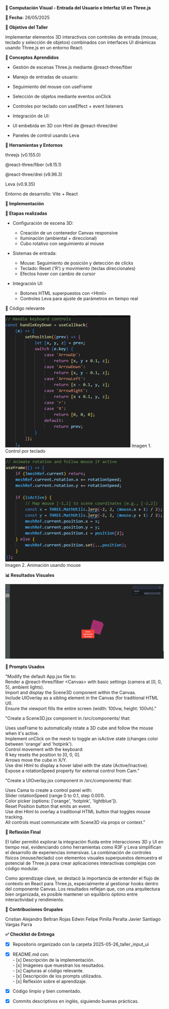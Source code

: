 **🧪 Computación Visual \- Entrada del Usuario e Interfaz UI en Three.js**

**📅 Fecha:** 26/05/2025

**🎯 Objetivo del Taller**

Implementar elementos 3D interactivos con controles de entrada (mouse, teclado y selección de objetos) combinados con interfaces UI dinámicas usando Three.js en un entorno React.

**🧠 Conceptos Aprendidos**

* Gestión de escenas Three.js mediante @react-three/fiber  
    
* Manejo de entradas de usuario:  
    
* Seguimiento del mouse con useFrame


* Selección de objetos mediante eventos onClick


* Controles por teclado con useEffect \+ event listeners  
    
* Integración de UI:


* UI embebida en 3D con Html de @react-three/drei


* Paneles de control usando Leva

**🔧 Herramientas y Entornos**

threejs (v0.155.0)

@react-three/fiber (v8.15.1)

@react-three/drei (v9.96.3)

Leva (v0.9.35)

Entorno de desarrollo: Vite \+ React

**🧪 Implementación**

**🔹 Etapas realizadas**

* Configuración de escena 3D:  
  * Creación de un contenedor Canvas responsive  
  * Iluminación (ambiental \+ direccional)  
  * Cubo rotativo con seguimiento al mouse


* Sistemas de entrada:  
  * Mouse: Seguimiento de posición y detección de clicks  
  * Teclado: Reset ('R') y movimiento (teclas direccionales)  
  * Efectos hover con cambio de cursor

* Integración UI:  
  * Botones HTML superpuestos con \<Html\>  
  * Controles Leva para ajuste de parámetros en tiempo real

🔹 Código relevante

![Image 1](./threejs/public/Outputs/image1.png)
Imagen 1\. Control por teclado

![image2](./threejs/public/Outputs/image2.png)
Imagen 2\. Animación usando mouse

**📊 Resultados Visuales**

![image3](./threejs/public/Outputs/threejs_gif.gif)

**🧩 Prompts Usados**

"Modify the default App.jsx file to:  
Render a @react-three/fiber \<Canvas\> with basic settings (camera at \[0, 0, 5\], ambient lights).  
Import and display the Scene3D component within the Canvas.  
Include UIOverlay as a sibling element in the Canvas (for traditional HTML UI).  
Ensure the viewport fills the entire screen (width: 100vw, height: 100vh)."

"Create a Scene3D.jsx component in /src/components/ that:

Uses useFrame to automatically rotate a 3D cube and follow the mouse when it's active.  
Implement onClick on the mesh to toggle an isActive state (changes color between 'orange' and 'hotpink').  
Control movement with the keyboard:  
R key resets the position to \[0, 0, 0\].  
Arrows move the cube in X/Y.  
Use drei Html to display a hover label with the state (Active/Inactive).  
Expose a rotationSpeed ​​property for external control from Cam."

"Create a UIOverlay.jsx component in /src/components/ that:

Uses Cama to create a control panel with:  
Slider rotationSpeed ​​(range 0 to 0.1, step 0.001).  
Color picker (options: \['orange', 'hotpink', 'lightblue'\]).  
Reset Position button that emits an event.  
Use drei Html to overlay a traditional HTML button that toggles mouse tracking.  
All controls must communicate with Scene3D via props or context."

**💬 Reflexión Final**

El taller permitió explorar la integración fluida entre interacciones 3D y UI en tiempo real, evidenciando cómo herramientas como R3F y Leva simplifican el desarrollo de experiencias inmersivas. La combinación de controles físicos (mouse/teclado) con elementos visuales superpuestos demuestra el potencial de Three.js para crear aplicaciones interactivas complejas con código modular.

Como aprendizaje clave, se destacó la importancia de entender el flujo de contexto en React para Three.js, especialmente al gestionar hooks dentro del componente Canvas. Los resultados reflejan que, con una arquitectura bien organizada, es posible mantener un equilibrio óptimo entre interactividad y rendimiento.

**👥 Contribuciones Grupales**

Cristian Alejandro Beltran Rojas
Edwin Felipe Pinilla Peralta
Javier Santiago Vargas Parra

**✅ Checklist de Entrega**

- [x] Repositorio organizado con la carpeta 2025-05-26\_taller\_input\_ui  
- [x] README.md con:  
      - [x] Descripción de la implementación.  
      - [x] Imágenes que muestran los resultados.  
      - [x] Capturas  al código relevante.  
      - [x] Descripción de los prompts utilizados.  
      - [x] Reflexión sobre el aprendizaje.  
- [x] Código limpio y bien comentado.  
- [x] Commits descriptivos en inglés, siguiendo buenas prácticas.

